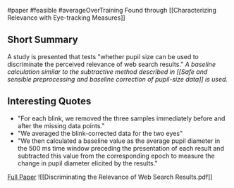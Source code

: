 #paper #feasible #averageOverTraining 
Found through [[Characterizing Relevance with Eye-tracking Measures]]

## Short Summary ##
A study is presented that tests "whether pupil size can be used to discriminate the perceived relevance of web search results."
*A baseline calculation similar to the subtractive method described in [[Safe and sensible preprocessing and baseline correction of pupil-size data]] is used.*

## Interesting Quotes ##
- "For each blink, we removed the three samples immediately before and after the missing data points."
- "We averaged the blink-corrected data for the two eyes"
- "We then calculated a baseline value as the average pupil diameter in the 500 ms time window preceding the presentation of each result and subtracted this value from the corresponding epoch to measure the change in pupil diameter elicited by the results."

[Full Paper](https://dl.acm.org/doi/abs/10.1145/1518701.1519038) ![[Discriminating the Relevance of Web Search Results.pdf]]